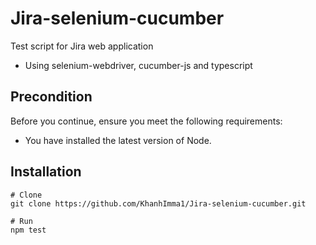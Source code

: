 # Jira-selenium-cucumber
Test script for Jira web application
* Using selenium-webdriver, cucumber-js and typescript

## Precondition

Before you continue, ensure you meet the following requirements:

* You have installed the latest version of Node.

## Installation

```
# Clone
git clone https://github.com/KhanhImma1/Jira-selenium-cucumber.git

# Run
npm test

```
